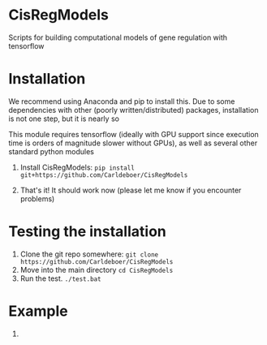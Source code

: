 # CisRegModels
Scripts for building computational models of gene regulation with tensorflow

# Installation
We recommend using Anaconda and pip to install this.  Due to some dependencies with other (poorly written/distributed) packages, installation is not one step, but it is nearly so

This module requires tensorflow (ideally with GPU support since execution time is orders of magnitude slower without GPUs), as well as several other standard python modules

1. Install CisRegModels:
`pip install git+https://github.com/Carldeboer/CisRegModels`

2. That's it! It should work now (please let me know if you encounter problems)

# Testing the installation
1. Clone the git repo somewhere:
`git clone https://github.com/Carldeboer/CisRegModels`
2. Move into the main directory
`cd CisRegModels`
3. Run the test.
`./test.bat`

# Example

1. 


